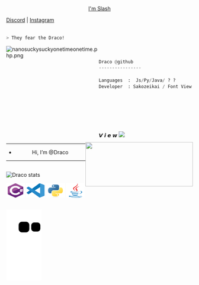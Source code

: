 <p align='center'>
<a href="https://ayo.so/Draco">I'm Slash</a> 
  
  <a href="https://discord.gg/draco">Discord</a> |
  <a href="https://www.instagram.com/dracoempty/">Instagram</a> 




```bash

> They fear the Draco!

```
<img src="https://cdn.discordapp.com/attachments/975703159982923848/998890107492909136/200w.gif" align="left" src="https://media.discordapp.net/attachments/975703159982923848/995337889321844886/1657350460774.jpg?width=682&height=682" alt="nanosuckysuckyonetimeonetime.php.png" width="250" height="260">

```py


Draco @github
----------------

Languages  :  Js/Py/Java/ ? ?
Developer  : Sakozeikai / Font View


  
```
<p align="left">
  &nbsp; &nbsp; &nbsp; &nbsp; &nbsp;&nbsp; &nbsp; &nbsp; &nbsp; &nbsp;&nbsp; &nbsp; &nbsp; &nbsp; &nbsp; &nbsp; &nbsp; &nbsp; &nbsp; &nbsp; &nbsp;&nbsp; &nbsp; &nbsp; &nbsp; &nbsp;&nbsp; &nbsp; &nbsp; &nbsp; &nbsp;
</a>
	<a target="_blank" rel="noopener noreferrer" href="><img src="" width="110" height="20" data-canonical-src="https://komarev.com/ghpvc/?username=psauxx&amp;style=flat-square" style="max-width: 100%;"></a><br><br>
</a>
	<a target="_blank" rel="noopener noreferrer" href="https://camo.githubusercontent.com/b37763484b6fe8435681d1011c6363bdb5d75bb56c214693e4a5a12d952a7cdc/68747470733a2f2f6769746875622d726561646d652d73746174732d65696768742d74686574612e76657263656c2e6170702f6170692f746f702d6c616e67732f3f757365726e616d653d707361757878267468656d653d7261646963616c266c61796f75743d636f6d70616374266578636c7564655f6c616e673d6a6176612b72"><img width="290" height="120" align="right" src="https://github-readme-stats.vercel.app/api/top-langs?username=yatsuuWeb&amp;show_icons=true&amp;locale=en&amp;theme=midnight-purple" data-canonical-src="https://github-readme-stats-eight-theta.vercel.app/api/top-langs/?username=psauxx&amp;theme=radical&amp;layout=compact&amp;exclude_lang=java+r" style="max-width: 100%;"></a> 
</p>
𝙑 𝙞 𝙚 𝙬
<img src="https://profile-counter.glitch.me/%7BSlashWebt%7D/count.svg" style="max-width: 100%;">









------------												
- <p align="center"> Hi, I’m @Draco

-----------------

<!---
Draco Draco/Dracofodase Web is a ✨ special ✨ repository because its `README.md` (this file) appears on your GitHub profile.
You can click the Preview link to take a look at your changes.
--->

  ##

![Draco stats](https://github-readme-stats.vercel.app/api?username=Dracozada&theme=blue-green)

<div style="display: inline_block">
    
<img align="center" alt="vsc-Csharp" height="40" width="50" src="https://raw.githubusercontent.com/devicons/devicon/master/icons/csharp/csharp-original.svg">
    <img align="center" alt="vsc-vscode" height="40" width="50" src="https://raw.githubusercontent.com/devicons/devicon/master/icons/vscode/vscode-original.svg">
     <img align="center" alt="vsc-vscode" height="40" width="50" src="https://raw.githubusercontent.com/devicons/devicon/master/icons/python/python-original.svg">
     <img align="center" alt="vsc-vscode" height="40" width="50" src="https://raw.githubusercontent.com/devicons/devicon/master/icons/java/java-original.svg">
</div><br/>
 
<div> 
 

 
  ![Snake animation](https://raw.githubusercontent.com/rafaballerini/rafaballerini/a7fcec19b2830125e9c49ba9139a9dad95f0b64a/github-contribution-grid-snake.svg)
 
</div>


